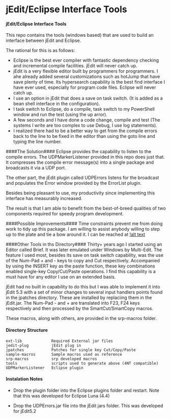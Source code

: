 
jEdit/Eclipse Interface Tools
=============================

#### jEdit/Eclipse Interface Tools ####

This repo contains the tools (windows based) that are used to build an interface between jEdit and Eclipse.

The rational for this is as follows:
  * Eclipse is the best ever compiler with fantastic dependency checking and incremental compile facilities. jEdit will never catch up.
  * jEdit is a very flexible editor built by programmers for programmers. I ahe already added several customizations such as hotJump that have save plenty of time.
Its hypersearch capability is the best find interface I have ever used, especially for program code files. Eclipse will never catch up.
  * I use an option in jEdit that does a save on task switch. (It is added as a bean shell interface in the configuration).
  * I task switch to Eclipse, do a compile, task switch to my PowerShell window and run the test (using the up arror).
  * A few seconds and I have done a code change, compile and test (The systems I write are too complex to use Debug, I use log statements).
  * I realized there had to be a better way to get from the compile errors back to the line to be fixed in the editor than using the goto line and typing the line number.

####The Solution####
Eclipse provides the capability to listen to the compile errors.  The UDPMarkerListener provided in this repo does just that.
It compresses the compile error message(s) into a single package and broadcasts it via a UDP port.

The other part, the jEdit plugin called UDPErrors listens for the broadcast and populates the Error window provided by the ErrorList plugin.

Besides being pleasant to use, my productivity since implementing this interface has measurably increased.

The result is that I am able to benefit from the best-of-breed qualities of two components required for speedy program development.

####Possible Improvements####
Time constraints prevent me from doing work to tidy up this package.
I am willing to assist anybody willing to step up to the plate and tie a bow around it. I can be reached at [!alt text](./public.email.png "email-address")


####Other Tools in ths Directory####
Thirty+ years ago I started using an Editor called Brief.  It was later emulated under Windows by Multi-Edit.  The feature I used most, besides its save on task switch capability,
was the use of the Num-Pad + and - keys to copy and Cut respectively. Accompanied by using the INSERT key as the paste function, these key combinations
enabled single-key Copy/Cut/Paste operations. I find this capability is a must have for any editor I use on an extended basis.

jEdit had no built in capability to do this but I was able to implement it into jEdit 5.3 with a set of minor changes to several input handlers points found
in the jpatches directory.  These are installed by replaciing them in the jEdit.jar. The Num-Pad - and + are translated into F23, F24 keys respectively and then processed by
the SmartCut/SmartCopy macros.

These macros, along with others, are provided in the srp-macros folder.

#### Directory Structure ####
```
ext-lib             Required External jar files
jedit-plug          jEdit plug in
jpatches            Patches for single key Cut/Copy/Paste
sample-macros       Sample macros used as reference
srp-macros          srp developed macros
tools               scripts used to generate above (4NT compatible)
UDPMarkerListener   Eclipse plugin
```

#### Instalation Notes ####

  * Drop the plugin folder into the Eclipse plugins folder and restart.  Note that this was developed for Eclipse Luna (4.4)

  * Drop the UDPErrors.jar file into the jEdit jars folder.  This was developed for jEdit5.2
